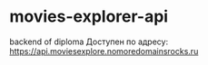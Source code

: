 # movies-explorer-api
backend of diploma
Доступен по адресу: https://api.moviesexplore.nomoredomainsrocks.ru
